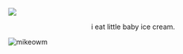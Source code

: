 
  
 ![](https://komarev.com/ghpvc/?username=maritcide&color=cf0000)</p>

<p align="center">
i eat little baby ice cream.
</p>  
<p align="center">  
  
![mikeowm](https://files.catbox.moe/zxcg6u.gif)
</p>
